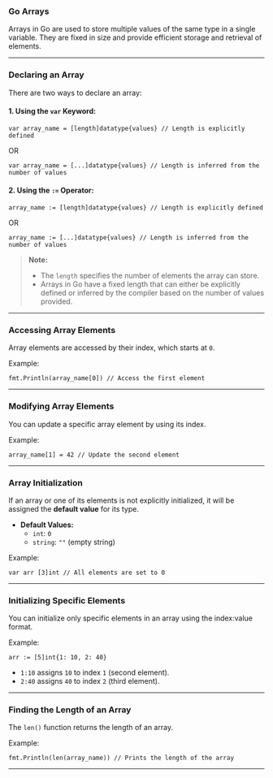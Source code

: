 ### **Go Arrays**

Arrays in Go are used to store multiple values of the same type in a single variable. They are fixed in size and provide efficient storage and retrieval of elements.

----------

### **Declaring an Array**

There are two ways to declare an array:

#### 1. Using the `var` Keyword:



`var array_name = [length]datatype{values} // Length is explicitly defined` 

OR


`var array_name = [...]datatype{values} // Length is inferred from the number of values` 

#### 2. Using the `:=` Operator:




`array_name := [length]datatype{values} // Length is explicitly defined` 

OR



`array_name := [...]datatype{values} // Length is inferred from the number of values` 

> **Note:**
> 
> -   The `length` specifies the number of elements the array can store.
> -   Arrays in Go have a fixed length that can either be explicitly defined or inferred by the compiler based on the number of values provided.

----------

### **Accessing Array Elements**

Array elements are accessed by their index, which starts at `0`.

Example:




`fmt.Println(array_name[0]) // Access the first element` 

----------

### **Modifying Array Elements**

You can update a specific array element by using its index.

Example:




`array_name[1] = 42 // Update the second element` 

----------

### **Array Initialization**

If an array or one of its elements is not explicitly initialized, it will be assigned the **default value** for its type.

-   **Default Values:**
    -   `int`: `0`
    -   `string`: `""` (empty string)

Example:


`var arr [3]int // All elements are set to 0` 

----------

### **Initializing Specific Elements**

You can initialize only specific elements in an array using the index:value format.

Example:



`arr := [5]int{1: 10, 2: 40}` 

-   `1:10` assigns `10` to index `1` (second element).
-   `2:40` assigns `40` to index `2` (third element).

----------

### **Finding the Length of an Array**

The `len()` function returns the length of an array.

Example:


`fmt.Println(len(array_name)) // Prints the length of the array` 

----------